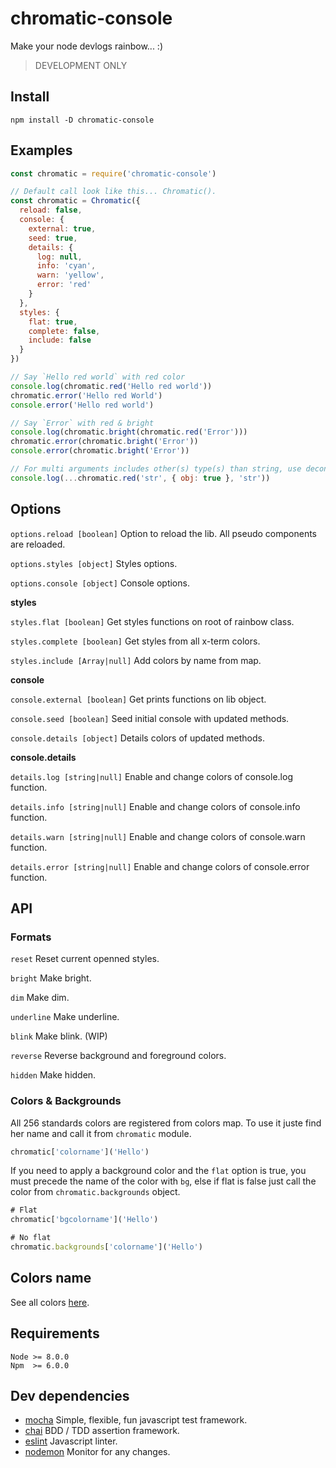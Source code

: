 # chromatic-console
Make your node devlogs rainbow... :)

> DEVELOPMENT ONLY

## Install

```
npm install -D chromatic-console 
```

## Examples
```javascript
const chromatic = require('chromatic-console')

// Default call look like this... Chromatic().
const chromatic = Chromatic({
  reload: false,
  console: {
    external: true,
    seed: true,
    details: {
      log: null,
      info: 'cyan',
      warn: 'yellow',
      error: 'red'
    }
  },
  styles: {
    flat: true,
    complete: false,
    include: false
  }
})

// Say `Hello red world` with red color
console.log(chromatic.red('Hello red world'))
chromatic.error('Hello red World')
console.error('Hello red world')

// Say `Error` with red & bright
console.log(chromatic.bright(chromatic.red('Error')))
chromatic.error(chromatic.bright('Error'))
console.error(chromatic.bright('Error'))

// For multi arguments includes other(s) type(s) than string, use deconstruct syntax.
console.log(...chromatic.red('str', { obj: true }, 'str'))
```

## Options


`options.reload [boolean]` Option to reload the lib. All pseudo components are reloaded.

`options.styles [object]` Styles options.

`options.console [object]` Console options.

**styles**

`styles.flat [boolean]` Get styles functions on root of rainbow class.

`styles.complete [boolean]` Get styles from all x-term colors.

`styles.include [Array|null]` Add colors by name from map.

**console**

`console.external [boolean]` Get prints functions on lib object.

`console.seed [boolean]` Seed initial console with updated methods.

`console.details [object]` Details colors of updated methods.

**console.details**

`details.log [string|null]` Enable and change colors of console.log function.

`details.info [string|null]` Enable and change colors of console.info function.

`details.warn [string|null]` Enable and change colors of console.warn function.

`details.error [string|null]` Enable and change colors of console.error function.

## API

### Formats

`reset` Reset current openned styles.

`bright` Make bright.

`dim` Make dim.

`underline` Make underline.

`blink` Make blink. (WIP)

`reverse` Reverse background and foreground colors.

`hidden` Make hidden.

### Colors & Backgrounds

All 256 standards colors are registered from colors map.
To use it juste find her name and call it from `chromatic` module.

```javascript
chromatic['colorname']('Hello')
```

If you need to apply a background color and the `flat` option is true,
you must precede the name of the color with `bg`,
else if flat is false just call the color from `chromatic.backgrounds` object.

```javascript
# Flat
chromatic['bgcolorname']('Hello')

# No flat
chromatic.backgrounds['colorname']('Hello')
```

## Colors name

See all colors [here](https://github.com/JuMastro/chromatic-console/blob/master/lib/maps/colors.json).


## Requirements

```
Node >= 8.0.0
Npm  >= 6.0.0
```

## Dev dependencies

- [mocha](https://github.com/mochajs/mocha) Simple, flexible, fun javascript test framework.
- [chai](https://github.com/chaijs/chai) BDD / TDD assertion framework.
- [eslint](https://github.com/eslint/eslint) Javascript linter.
- [nodemon](https://github.com/remy/nodemon) Monitor for any changes.

